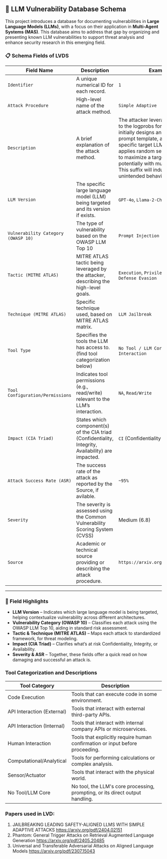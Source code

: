 ## 🧠 LLM Vulnerability Database Schema

This project introduces a database for documenting vulnerabilities in **Large Language Models (LLMs)**, with a focus on their application in **Multi-Agent Systems (MAS)**. This database aims to address that gap by organizing and presenting known LLM vulnerabilities to support threat analysis and enhance security research in this emerging field.

### 📋 Schema Fields of LVDS

| **Field Name**                      | **Description**                                                                                                                                  | **Example**                                            |
| ----------------------------------- | ------------------------------------------------------------------------------------------------------------------------------------------------ | ------------------------------------------------------ |
| `Identifier`                        | A unique numerical ID for each record.                                                                                       | `1`                                                    |
| `Attack Procedure`                  | High-level name of the attack method.                                                                                                | `Simple Adaptive`                                      |
| `Description`                       | A brief explanation of the attack method.                                                                                               | The attacker leverages the access to the logprobs for jailbreaking: he initially designs an adversarial prompt template, adapted to the specific target LLM, and then applies random search on a suffix to maximize a target logprob, potentially with multiple restarts. This suffix will induce the model to unintended behaviors.                      |
| `LLM Version`                       | The specific large language model (LLM) being targeted and its version if exists.                                                                                  | `GPT-4o`, `Llama-2-Chat-7B`                            |
| `Vulnerability Category (OWASP 10)` | The type of vulnerability based on the OWASP LLM Top 10                         | `Prompt Injection`                                     |
| `Tactic (MITRE ATLAS)`              | MITRE ATLAS tactic being leveraged by the attacker, describing the high-level goals.                                                  | `Execution`, `Privilege Escalation`, `Defense Evasion` |
| `Technique (MITRE ATLAS)`           | Specific technique used, based on MITRE ATLAS matrix.                                                                                          | `LLM Jailbreak`                                        |
| `Tool Type`                         | Specifies the tools the LLM has access to. (find tool categorization below)| `No Tool / LLM Core`, `API Interaction`                |
| `Tool Configuration/Permissions`    | Indicates tool permissions (e.g., read/write) relevant to the LLM’s interaction.                                                                 | `NA`, `Read/Write`                                     |
| `Impact (CIA Triad)`                | States which component(s) of the CIA triad (Confidentiality, Integrity, Availability) are impacted.                                              | `CI` (Confidentiality & Integrity)                     |
| `Attack Success Rate (ASR)`         | The success rate of the attack as reported by the Source, if avilable.                                  | `~95%`                                                 |
| `Severity`                          | The severity is assessed using the Common Vulnerability Scoring System (CVSS)       |  Medium (6.8)                |
| `Source`                            | Academic or technical source providing or describing the attack procedure.                                                                       | `https://arxiv.org/pdf/2404.02151`                     |

---

### 🧰 Field Highlights

- **LLM Version** – Indicates which large language model is being targeted, helping contextualize vulnerability across different architectures.
- **Vulnerability Category (OWASP 10)** – Classifies each attack using the OWASP LLM Top 10, aiding in standard risk assessment.
- **Tactic & Technique (MITRE ATLAS)** – Maps each attack to standardized framework, for threat modeling.
- **Impact (CIA Triad)** – Clarifies what’s at risk Confidentiality, Integrity, or Availability.
- **Severity & ASR** – Together, these fields offer a quick read on how damaging and successful an attack is.

### Tool Categorization and Descriptions

| **Tool Category**           | **Description**                                                   |
|----------------------------|-------------------------------------------------------------------|
| Code Execution             | Tools that can execute code in some environment.                 |
| API Interaction (External) | Tools that interact with external third-party APIs.              |
| API Interaction (Internal) | Tools that interact with internal company APIs or microservices. |
| Human Interaction          | Tools that explicitly require human confirmation or input before proceeding. |
| Computational/Analytical   | Tools for performing calculations or complex analysis.           |
| Sensor/Actuator            | Tools that interact with the physical world.                     |
| No Tool/LLM Core           | No tool, the LLM's core processing, prompting, or its direct output handling. |

###  Papers used in LVD:
1. JAILBREAKING LEADING SAFETY-ALIGNED LLMS WITH SIMPLE ADAPTIVE ATTACKS https://arxiv.org/pdf/2404.02151
2. Phantom: General Trigger Attacks on Retrieval Augmented Language Generation https://arxiv.org/pdf/2405.20485
3. Universal and Transferable Adversarial Attacks
on Aligned Language Models https://arxiv.org/pdf/2307.15043

